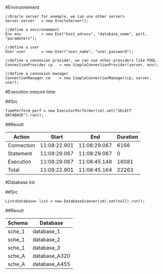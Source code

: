 #Environnement

	//Oracle server for exemple, we can use other servers
    Server server 	= new OracleServer(); 
    
    //define a environemment
	Env env 		= new Env("host_adress", "database_name", port, "parameters"); 
	
	//define a user
	User user 		= new User("user_name", "user_password");
	
	//define a connexion provider, we can use other providers like POOL
	ConnectionProvider cp	= new SimpleConnectionProvider(server, env);
	
	//define a connexion manager
	ConnectionManager cm 	= new SimpleConnectionManager(cp, server, user);
	
#Execution mesure time

##Src
	
	TimePerform perf = new ExecutorPerformer(cm).set("SELECT DATABASE").run();
	
##Result	

Action | Start | End | Duration
-------|-------|-----|-----------------------------
Connection |11:08:22.901 |11:08:29.067 | 6166   
Statement  |11:08:29.067 |11:08:29.067 |  0   
Execution  |11:08:29.067 |11:08:45.148 |16081   
Total      |11:08:22.901 |11:08:45.164 |22263   


#Database list

##Src

	List<Database> list = new DatabaseScanner(cm).set(null).run();

##Result

Schema | Database
-------|---------
sche_1 | database_1
sche_1 | database_2
sche_1 | database_3
sche_A | database_A320
sche_A | database_A455

